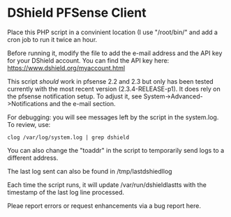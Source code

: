 # DShield PFSense Client
Place this PHP script in a convinient location (I use "/root/bin/" and add a cron job to run it twice an hour.

Before running it, modify the file to add the e-mail address and the API key for your DShield account. You can find the API key here: https://www.dshield.org/myaccount.html

This script *should* work in pfsense 2.2 and 2.3 but only has been tested currently with the most recent version (2.3.4-RELEASE-p1). It does rely on the pfsense notification setup. To adjust it, see System->Advanced->Notifications and the e-mail section.

For debugging: you will see messages left by the script in the system.log. To review, use:

```
clog /var/log/system.log | grep dshield
```

You can also change the "toaddr" in the script to temporarily send logs to a different address.

The last log sent can also be found in /tmp/lastdshiedllog

Each time the script runs, it will update /var/run/dshieldlastts with the timestamp of the last log line processed.

Pleae report errors or request enhancements via a bug report here.


